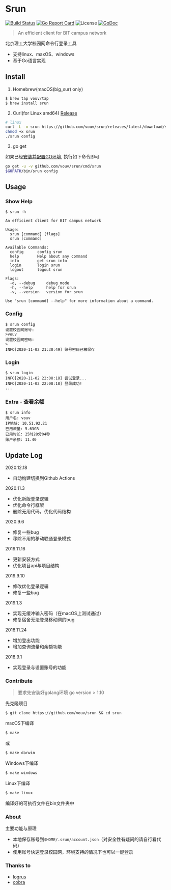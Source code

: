 # Srun

[![Build Status](https://travis-ci.org/vouv/srun.svg?branch=master)](https://travis-ci.org/vouv/srun) [![Go Report Card](https://goreportcard.com/badge/github.com/vouv/srun)](https://goreportcard.com/report/github.com/vouv/srun) ![License](https://img.shields.io/packagist/l/doctrine/orm.svg) [![GoDoc](https://godoc.org/github.com/vouv/srun?status.svg)](https://godoc.org/github.com/vouv/srun/core)

> An efficient client for BIT campus network

北京理工大学校园网命令行登录工具
- 支持linux、maxOS、windows
- 基于Go语言实现

## Install

1. Homebrew(macOS(big_sur) only)

```bash
$ brew tap vouv/tap
$ brew install srun
```

2. Curl(for Linux amd64) [Release](https://github.com/vouv/srun/releases/latest)

```bash
# linux
curl -L -o srun https://github.com/vouv/srun/releases/latest/download/srun-linux
chmod +x srun
./srun config
```

3. go get

如果已经[安装并配置GO环境](https://golang.google.cn/doc/install), 执行如下命令即可

```bash
go get -u -v github.com/vouv/srun/cmd/srun
$GOPATH/bin/srun config
```


## Usage

### Show Help

```
$ srun -h

An efficient client for BIT campus network

Usage:
  srun [command] [flags]
  srun [command]

Available Commands:
  config      config srun
  help        Help about any command
  info        get srun info
  login       login srun
  logout      logout srun

Flags:
  -d, --debug     debug mode
  -h, --help      help for srun
  -v, --version   version for srun

Use "srun [command] --help" for more information about a command.

```

### Config

```
$ srun config
设置校园网账号:
>vouv
设置校园网密码:
>
INFO[2020-11-02 21:30:49] 账号密码已被保存

```

### Login

```
$ srun login
INFO[2020-11-02 22:08:18] 尝试登录...
INFO[2020-11-02 22:08:18] 登录成功!
...
```

### Extra - 查看余额
```
$ srun info
用户名: vouv
IP地址: 10.51.92.21
已用流量: 5.63GB
已用时长: 25时28分04秒
账户余额: 11.40

```

## Update Log

2020.12.18

- 自动构建切换到Github Actions

2020.11.3

- 优化新版登录逻辑
- 优化命令行框架
- 删除无用代码，优化代码结构

2020.9.6

- 修复一些bug
- 移除不用的移动联通登录模式

2019.11.16

- 更新安装方式
- 优化项目api与项目结构

2019.9.10

- 修改优化登录逻辑
- 修复一些bug

2019.1.3
- 实现无缓冲输入密码（在macOS上测试通过）
- 修复宿舍无法登录移动网的bug

2018.11.24
- 增加登出功能
- 增加查询流量和余额功能

2018.9.1
- 实现登录与设置账号的功能


### Contribute

> 要求先安装好golang环境 go version > 1.10

先克隆项目

```
$ git clone https://github.com/vouv/srun && cd srun
```

macOS下编译

```bash
$ make
```
或
```bash
$ make darwin
```

Windows下编译
```bash
$ make windows
```

Linux下编译
```bash
$ make linux
```

编译好的可执行文件在bin文件夹中

### About

主要功能与原理

- 本地保存账号到`$HOME/.srun/account.json`（对安全性有疑问的请自行看代码）
- 使用账号快速登录校园网，环境支持的情况下也可以一键登录


### Thanks to

- [logrus](https://github.com/sirupsen/logrus)
- [cobra](https://github.com/spf13/cobra)





